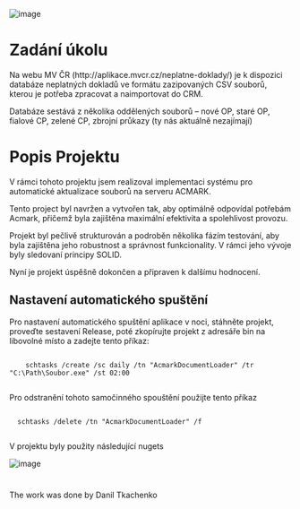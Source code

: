 ![image](https://github.com/danilt2000/AcmarkInvalidDocumentsLoader/assets/75219332/332d5ca6-a6ed-4c70-ac28-fdf2ac8f9c12)



<h1>Zadání úkolu</h1>
Na webu MV ČR (http://aplikace.mvcr.cz/neplatne-doklady/) je k dispozici databáze neplatných 
dokladů ve formátu zazipovaných CSV souborů, kterou je potřeba zpracovat a naimportovat do CRM.

Databáze sestává z několika oddělených souborů – nové OP, staré OP, fialové CP, zelené CP, zbrojní 
průkazy (ty nás aktuálně nezajímají)
<!DOCTYPE html>
<html>
<head>
    <meta charset="UTF-8">
  
</head>
<body>
    <h1>Popis Projektu</h1>
    <p>
V rámci tohoto projektu jsem realizoval implementaci systému pro automatické aktualizace souborů na serveru ACMARK.
      
Tento project byl navržen a vytvořen tak, aby optimálně odpovídal potřebám Acmark, přičemž byla zajištěna maximální efektivita a spolehlivost provozu.

Projekt byl pečlivě strukturován a podroběn několika fázím testování, aby byla zajištěna jeho robustnost a správnost funkcionality. V rámci jeho vývoje byly sledovaní principy SOLID.

Nyní je projekt úspěšně dokončen a připraven k dalšímu hodnocení. 
</p>
    <h2>Nastavení automatického spuštění</h2>
    <p>
    Pro nastavení automatického spuštění aplikace v noci, stáhněte projekt, proveďte sestavení Release, poté zkopírujte projekt z adresáře bin na libovolné místo a zadejte tento příkaz:
    </p>
    <pre><code>
    schtasks /create /sc daily /tn "AcmarkDocumentLoader" /tr "C:\Path\Soubor.exe" /st 02:00
    </code></pre>
   <p>
Pro odstranění tohoto samočinného spouštění použijte tento příkaz 
</p>
   <pre><code>
  schtasks /delete /tn "AcmarkDocumentLoader" /f
    </code></pre>

V projektu byly použity následující nugets

![image](https://github.com/danilt2000/AcmarkInvalidDocumentsLoader/assets/75219332/23f8f8aa-585d-488d-be08-524fe98f0572)

     
</body>
</html>

<h1></h1>
The work was done by Danil Tkachenko

